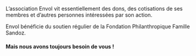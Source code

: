 L’association Envol vit essentiellement des dons, des cotisations de ses membres et d’autres personnes intéressées par son action.

Envol bénéficie du soutien régulier de la Fondation Philanthropique Famille Sandoz.

#### Mais nous avons toujours besoin de vous !
